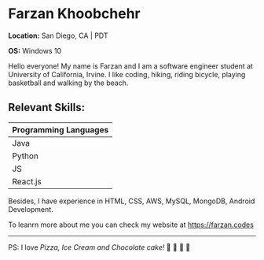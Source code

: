 # Farzan Khoobchehr

**Location:** San Diego, CA | PDT

**OS:** Windows 10

Hello everyone!
My name is Farzan and I am a software engineer student at University of California, Irvine. I like coding, hiking, riding bicycle, playing basketball and walking by the beach.

## Relevant Skills:

| Programming Languages |
|---|
| Java |
| Python |
| JS |
| React.js |

Besides, I have experience in HTML, CSS, AWS, MySQL, MongoDB, Android Development.

To leanrn more about me you can check my website at https://farzan.codes
***

PS: I love *Pizza, Ice Cream and Chocolate cake!* :pizza: :ice_cream: :chocolate_bar: :cake:

